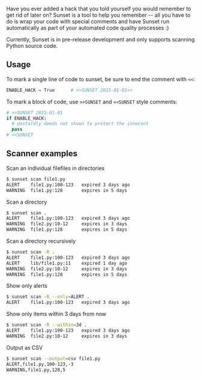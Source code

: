 Have you ever added a hack that you told yourself you would remember to get rid of later on?
Sunset is a tool to help you remember -- all you have to do is wrap your code with special
comments and have Sunset run automatically as part of your automated code quality processes :)

Currently, Sunset is in pre-release development and only supports scanning Python source code.

## Usage

To mark a single line of code to sunset, be sure to end the comment with `<<`:

```python
ENABLE_HACK = True      # >>SUNSET 2015-01-01<<
```

To mark a block of code, use `>>SUNSET` and `<<SUNSET` style comments:

```python
# >>SUNSET 2015-01-01
if ENABLE_HACK:
  # dastardly deeds not shown to protect the innocent
  pass
# <<SUNSET
```

## Scanner examples

Scan an individual filefiles in directories

```bash
$ sunset scan file1.py
ALERT    file1.py:100-123   expired 3 days ago
WARNING  file1.py:128       expires in 5 days
```

Scan a directory

```bash
$ sunset scan .
ALERT    file1.py:100-123   expired 3 days ago
WARNING  file2.py:10-12     expires in 3 days
WARNING  file1.py:128       expires in 5 days
```

Scan a directory recursively

```bash
$ sunset scan -R .
ALERT    file1.py:100-123   expired 3 days ago
ALERT    lib/file1.py:11    expired 1 day ago
WARNING  file2.py:10-12     expires in 3 days
WARNING  file1.py:128       expires in 5 days
```

Show only alerts

```bash
$ sunset scan -R --only=ALERT .
ALERT    file1.py:100-123   expired 3 days ago
```

Show only items within 3 days from now

```bash
$ sunset scan -R --within=3d .
ALERT    file1.py:100-123   expired 3 days ago
WARNING  file2.py:10-12     expires in 3 days
```

Output as CSV

```bash
$ sunset scan --output=csv file1.py
ALERT,file1.py,100-123,-3
WARNING,file1.py,128,5
```
